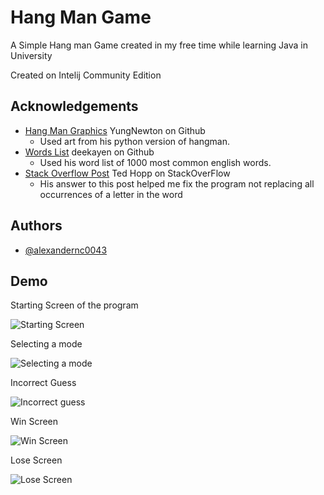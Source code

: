 
# Hang Man Game

A Simple Hang man Game created in my free time while learning Java in University

Created on Intelij Community Edition


## Acknowledgements

- [Hang Man Graphics](https://github.com/YungNewton/HangMan/blob/master/hangMan.py) YungNewton on Github
  - Used art from his python version of hangman.
- [Words List](https://gist.github.com/deekayen/4148741) deekayen on Github
  - Used his word list of 1000 most common english words.
- [Stack Overflow Post](https://stackoverflow.com/questions/5034442/indexes-of-all-occurrences-of-character-in-a-string) Ted Hopp on StackOverFlow
  - His answer to this post helped me fix the program not replacing all occurrences of a letter in the word

## Authors

- [@alexandernc0043](https://github.com/alexandernc0043)


## Demo
Starting Screen of the program

![Starting Screen](https://i.imgur.com/86lJI79.png)

Selecting a mode

![Selecting a mode](https://i.imgur.com/svW6MBi.png)

Incorrect Guess

![Incorrect guess](https://i.imgur.com/eqo1plh.png)

Win Screen

![Win Screen](https://i.imgur.com/RTxnPfP.png)

Lose Screen

![Lose Screen](https://i.imgur.com/FXJTApC.png)